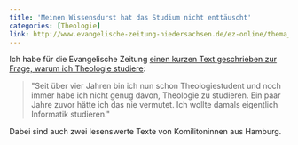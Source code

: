 ```yaml
---
title: 'Meinen Wissensdurst hat das Studium nicht enttäuscht'
categories: [Theologie]
link: http://www.evangelische-zeitung-niedersachsen.de/ez-online/thema_der_woche/25_theologie
---
```


Ich habe für die Evangelische Zeitung [einen kurzen Text geschrieben zur Frage, warum ich Theologie studiere](http://www.evangelische-zeitung-niedersachsen.de/ez-online/thema_der_woche/25_theologie)<!--more-->:

> "Seit über vier Jahren bin ich nun schon Theologiestudent und noch immer habe ich nicht genug davon, Theologie zu studieren. Ein paar Jahre zuvor hätte ich das nie vermutet. Ich wollte damals eigentlich Informatik studieren."

Dabei sind auch zwei lesenswerte Texte von Komilitoninnen aus Hamburg.